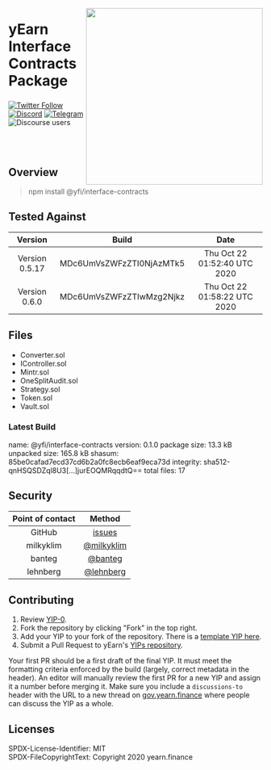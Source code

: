 <!-- copyright 2020 yearn.finance && the contributors -->
<p align="center">
 <img src="https://raw.githubusercontent.com/gist/sambacha/9a62174a080ead34271ff5d187a24343/raw/02cad2900f4cedb87895cc57729030e095d2869f/gh_banner.svg" align="right" width="350">
	<h1 align="left">yEarn Interface Contracts Package</h1>
 <h3 align="center"> </h3>
 <p align="center">
<align="center">

 [![Twitter Follow](https://img.shields.io/twitter/follow/iearnfinance.svg?label=iearnfinance&style=social)](https://twitter.com/iearnfinance) [![Discord](https://img.shields.io/discord/734804446353031319.svg?color=768AD4&label=discord&logo=https%3A%2F%2Fdiscordapp.com%2Fassets%2F8c9701b98ad4372b58f13fd9f65f966e.svg)](https://discordapp.com/channels/734804446353031319/) [![Telegram](https://img.shields.io/badge/chat-on%20Telegram-blue.svg)](https://t.me/yearnfinance) <img alt="Discourse users" src="https://img.shields.io/discourse/users?server=https%3A%2F%2Fgov.yearn.finance%2F">

 </center>
  </p>
</p>
<br />
<br />


## Overview

> npm install @yfi/interface-contracts

## Tested Against
<!-- You can find specific versioning information used here at https://gist.github.com/sambacha/116b0dfc5c99cc8905545d63002b8f94 -->

| Version | Build | Date|
| :---: | :---: | :---: |
| Version 0.5.17 | MDc6UmVsZWFzZTI0NjAzMTk5 | Thu Oct 22 01:52:40 UTC 2020 |
| Version 0.6.0 | MDc6UmVsZWFzZTIwMzg2Njkz | Thu Oct 22 01:58:22 UTC 2020 |

## Files

- Converter.sol 
- IController.sol  
- Mintr.sol
- OneSplitAudit.sol 
- Strategy.sol  
- Token.sol 
- Vault.sol

### Latest Build

name:          @yfi/interface-contracts
version:       0.1.0
package size:  13.3 kB
unpacked size: 165.8 kB
shasum:        85be0cafad7ecd37cd6b2a0fc8ecb6eaf9eca73d
integrity:     sha512-qnHSQSDZql8U3[...]jurEOQMRqqdtQ==
total files:   17


## Security

| Point of contact  |  Method  |
| :---: | :---: |
| GitHub | [issues](https://github.com/iearn-finance/yearn-security/issues?q=is%3Aissue+is%3Aopen+sort%3Aupdated-desc) |
| milkyklim | [@milkyklim](https://github.com/milkyklim) |
| banteg | [@banteg](https://github.com/banteg) |
| lehnberg | [@lehnberg](https://github.com/lehnberg) |

## Contributing

 1. Review [YIP-0](YIPS/yip-0.md).
 2. Fork the repository by clicking "Fork" in the top right.
 3. Add your YIP to your fork of the repository. There is a [template YIP
here](yip-X.md).
 4. Submit a Pull Request to yEarn's [YIPs
repository](https://github.com/iearn-finance/YIPS/).

Your first PR should be a first draft of the final YIP. It must meet the
formatting criteria enforced by the build (largely, correct metadata in the
header). An editor will manually review the first PR for a new YIP and assign
it a number before merging it. Make sure you include a `discussions-to` header
with the URL to a new thread on
[gov.yearn.finance](https://gov.yearn.finance/) where people can discuss the YIP as a whole.


## Licenses 

SPDX-License-Identifier: MIT <br>
SPDX-FileCopyrightText: Copyright 2020 yearn.finance  
